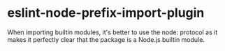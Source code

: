 # eslint-node-prefix-import-plugin
When importing builtin modules, it's better to use the node: protocol as it makes it perfectly clear that the package is a Node.js builtin module.
